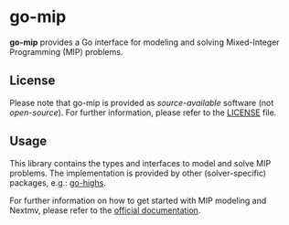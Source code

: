 # go-mip

**go-mip** provides a Go interface for modeling and solving Mixed-Integer
Programming (MIP) problems.

## License

Please note that go-mip is provided as _source-available_ software (not
_open-source_). For further information, please refer to the [LICENSE](./LICENSE.md)
file.

## Usage

This library contains the types and interfaces to model and solve MIP problems.
The implementation is provided by other (solver-specific) packages, e.g.:
[go-highs](https://github.com/nextmv-io/go-highs).

For further information on how to get started with MIP modeling and Nextmv,
please refer to the [official documentation](https://docs.nextmv.io/docs/mixed-integer-programming).
